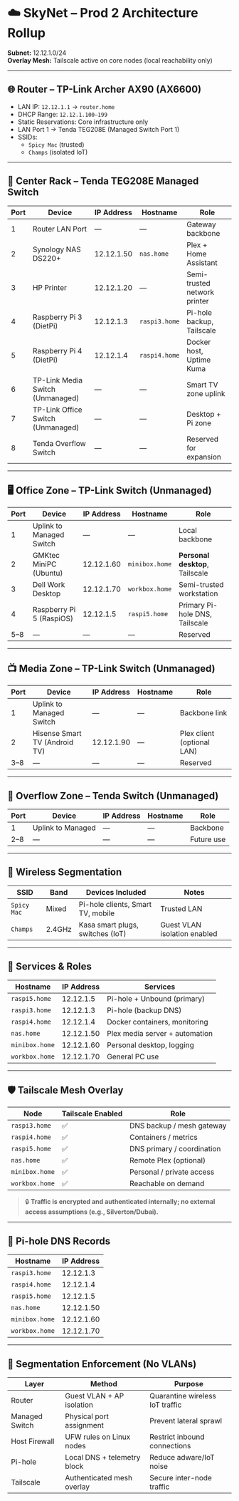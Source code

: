 # ☁️ SkyNet – Prod 2 Architecture Rollup  
**Subnet:** 12.12.1.0/24  
**Overlay Mesh:** Tailscale active on core nodes (local reachability only)

---

## 🌐 Router – TP-Link Archer AX90 (AX6600)
- LAN IP: `12.12.1.1` → `router.home`
- DHCP Range: `12.12.1.100–199`
- Static Reservations: Core infrastructure only
- LAN Port 1 → Tenda TEG208E (Managed Switch Port 1)
- SSIDs:
  - `Spicy Mac` (trusted)
  - `Champs` (isolated IoT)

---

## 🧠 Center Rack – Tenda TEG208E Managed Switch

| Port | Device                           | IP Address     | Hostname         | Role                           |
|------|-----------------------------------|----------------|------------------|--------------------------------|
| 1    | Router LAN Port                   | —              | —                | Gateway backbone               |
| 2    | Synology NAS DS220+               | 12.12.1.50     | `nas.home`       | Plex + Home Assistant          |
| 3    | HP Printer                        | 12.12.1.20     | —                | Semi-trusted network printer   |
| 4    | Raspberry Pi 3 (DietPi)           | 12.12.1.3      | `raspi3.home`    | Pi-hole backup, Tailscale      |
| 5    | Raspberry Pi 4 (DietPi)           | 12.12.1.4      | `raspi4.home`    | Docker host, Uptime Kuma       |
| 6    | TP-Link Media Switch (Unmanaged)  | —              | —                | Smart TV zone uplink           |
| 7    | TP-Link Office Switch (Unmanaged) | —              | —                | Desktop + Pi zone              |
| 8    | Tenda Overflow Switch             | —              | —                | Reserved for expansion         |

---

## 🖥️ Office Zone – TP-Link Switch (Unmanaged)

| Port | Device                    | IP Address     | Hostname         | Role                          |
|------|---------------------------|----------------|------------------|-------------------------------|
| 1    | Uplink to Managed Switch  | —              | —                | Local backbone                |
| 2    | GMKtec MiniPC (Ubuntu)    | 12.12.1.60     | `minibox.home`   | **Personal desktop**, Tailscale |
| 3    | Dell Work Desktop         | 12.12.1.70     | `workbox.home`   | Semi-trusted workstation      |
| 4    | Raspberry Pi 5 (RaspiOS)  | 12.12.1.5      | `raspi5.home`    | Primary Pi-hole DNS, Tailscale |
| 5–8  | —                         | —              | —                | Reserved                      |

---

## 📺 Media Zone – TP-Link Switch (Unmanaged)

| Port | Device                          | IP Address     | Hostname         | Role                        |
|------|----------------------------------|----------------|------------------|-----------------------------|
| 1    | Uplink to Managed Switch        | —              | —                | Backbone link              |
| 2    | Hisense Smart TV (Android TV)   | 12.12.1.90     | —                | Plex client (optional LAN) |
| 3–8  | —                                | —              | —                | Reserved                    |

---

## 🔌 Overflow Zone – Tenda Switch (Unmanaged)

| Port | Device           | IP Address | Hostname | Role         |
|------|------------------|------------|----------|--------------|
| 1    | Uplink to Managed| —          | —        | Backbone     |
| 2–8  | —                | —          | —        | Future use   |

---

## 📶 Wireless Segmentation

| SSID         | Band     | Devices Included                          | Notes                        |
|--------------|----------|-------------------------------------------|------------------------------|
| `Spicy Mac`  | Mixed    | Pi-hole clients, Smart TV, mobile         | Trusted LAN                  |
| `Champs`     | 2.4GHz   | Kasa smart plugs, switches (IoT)          | Guest VLAN isolation enabled |

---

## 🧩 Services & Roles

| Hostname         | IP Address     | Services                          |
|------------------|----------------|------------------------------------|
| `raspi5.home`    | 12.12.1.5      | Pi-hole + Unbound (primary)        |
| `raspi3.home`    | 12.12.1.3      | Pi-hole (backup DNS)               |
| `raspi4.home`    | 12.12.1.4      | Docker containers, monitoring      |
| `nas.home`       | 12.12.1.50     | Plex media server + automation     |
| `minibox.home`   | 12.12.1.60     | Personal desktop, logging          |
| `workbox.home`   | 12.12.1.70     | General PC use                     |

---

## 🛡️ Tailscale Mesh Overlay

| Node             | Tailscale Enabled | Role                           |
|------------------|-------------------|--------------------------------|
| `raspi3.home`    | ✅                | DNS backup / mesh gateway      |
| `raspi4.home`    | ✅                | Containers / metrics           |
| `raspi5.home`    | ✅                | DNS primary / coordination     |
| `nas.home`       | ✅                | Remote Plex (optional)         |
| `minibox.home`   | ✅                | Personal / private access      |
| `workbox.home`   | ✅                | Reachable on demand            |

> 🔒 **Traffic is encrypted and authenticated internally; no external access assumptions (e.g., Silverton/Dubai).**

---

## 🧭 Pi-hole DNS Records

| Hostname         | IP Address     |
|------------------|----------------|
| `raspi3.home`    | 12.12.1.3      |
| `raspi4.home`    | 12.12.1.4      |
| `raspi5.home`    | 12.12.1.5      |
| `nas.home`       | 12.12.1.50     |
| `minibox.home`   | 12.12.1.60     |
| `workbox.home`   | 12.12.1.70     |

---

## 🔐 Segmentation Enforcement (No VLANs)

| Layer          | Method                      | Purpose                         |
|----------------|-----------------------------|---------------------------------|
| Router         | Guest VLAN + AP isolation   | Quarantine wireless IoT traffic |
| Managed Switch | Physical port assignment    | Prevent lateral sprawl          |
| Host Firewall  | UFW rules on Linux nodes    | Restrict inbound connections    |
| Pi-hole        | Local DNS + telemetry block | Reduce adware/IoT noise         |
| Tailscale      | Authenticated mesh overlay  | Secure inter-node traffic       |
